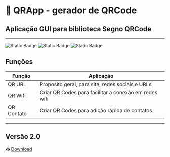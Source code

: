 # 📲 QRApp - gerador de QRCode
## Aplicação GUI para biblioteca Segno QRCode
----
![Static Badge](https://img.shields.io/badge/Python%20-%203.12-blue)
![Static Badge](https://img.shields.io/badge/library%20-%20segno%20qrcode%20-%20red)
![Static Badge](https://img.shields.io/badge/vers%C3%A3o%20-%202.0%20-%20blue)


## Funções
| Função     |  Aplicação           |
|------------|----------------------|
|  QR URL | Proposito geral, para site, redes sociais e URLs |
| QR Wifi | Criar QR Codes para facilitar a conexão em redes wifi |
| QR Contato| Criar QR Codes para adição rápida de contatos |

----

## Versão 2.0 

📥 [Download](https://github.com/alecsmelo/qrapp/releases/tag/untagged-119d8fcd95546f8c318a)

